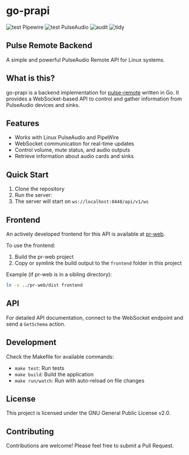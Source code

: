 # go-prapi

![test Pipewire](https://github.com/undg/go-prapi/actions/workflows/test-pipewire.yml/badge.svg)
![test PulseAudio](https://github.com/undg/go-prapi/actions/workflows/test-pulseaudio.yml/badge.svg)
![audit](https://github.com/undg/go-prapi/actions/workflows/audit.yml/badge.svg)
![tidy](https://github.com/undg/go-prapi/actions/workflows/tidy.yml/badge.svg)

## Pulse Remote Backend

A simple and powerful PulseAudio Remote API for Linux systems.

## What is this?

go-prapi is a backend implementation for [pulse-remote](https://github.com/undg/pulse-remote) written in Go. It provides a WebSocket-based API to control and gather information from PulseAudio devices and sinks.

## Features

- Works with Linux PulseAudio and PipeWire
- WebSocket communication for real-time updates
- Control volume, mute status, and audio outputs
- Retrieve information about audio cards and sinks

## Quick Start

1. Clone the repository
2. Run the server:
3. The server will start on `ws://localhost:8448/api/v1/ws`

## Frontend

An actively developed frontend for this API is available at [pr-web](https://github.com/undg/pr-web).

To use the frontend:

1. Build the pr-web project
2. Copy or symlink the build output to the `frontend` folder in this project

Example (if pr-web is in a sibling directory):
```bash
ln -s ../pr-web/dist frontend
```


## API

For detailed API documentation, connect to the WebSocket endpoint and send a `GetSchema` action.

## Development

Check the Makefile for available commands:

- `make test`: Run tests
- `make build`: Build the application
- `make run/watch`: Run with auto-reload on file changes

## License

This project is licensed under the GNU General Public License v2.0.

## Contributing

Contributions are welcome! Please feel free to submit a Pull Request.
